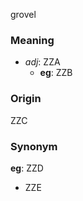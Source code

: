 grovel
### Meaning
+ _adj_: ZZA
    + __eg__: ZZB

### Origin

ZZC

### Synonym

__eg__: ZZD

+ ZZE


